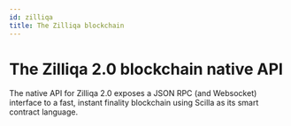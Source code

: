 ```yaml
---
id: zilliqa
title: The Zilliqa blockchain
---
```

# The Zilliqa 2.0 blockchain native API

The native API for Zilliqa 2.0 exposes a JSON RPC (and Websocket) interface to a fast, instant finality blockchain using Scilla as its smart contract language.



